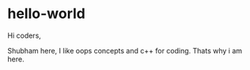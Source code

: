 # hello-world
Hi coders,

Shubham here, I like oops concepts and c++ for coding. Thats why i am here.
